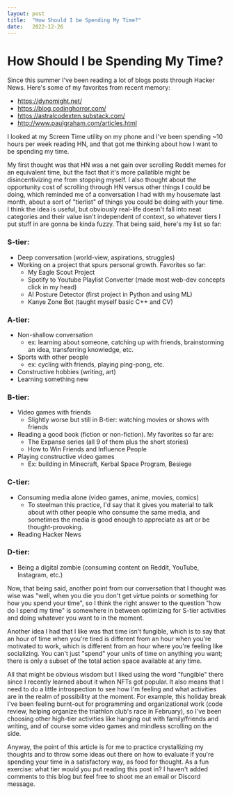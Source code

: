 ```yaml
---
layout: post
title:  "How Should I be Spending My Time?"
date:   2022-12-26
---
```


# How Should I be Spending My Time?

Since this summer I've been reading a lot of blogs posts through Hacker News. Here's some of my favorites from recent memory:

- https://dynomight.net/
- https://blog.codinghorror.com/
- https://astralcodexten.substack.com/
- http://www.paulgraham.com/articles.html

I looked at my Screen Time utility on my phone and I've been spending ~10 hours per week reading HN, and that got me thinking about how I want to be spending my time. 

My first thought was that HN was a net gain over scrolling Reddit memes for an equivalent time, but the fact that it's more pallatible might be disincentivizing me from stopping myself. I also thought about the opportunity cost of scrolling through HN versus other things I could be doing, which reminded me of a conversation I had with my housemate last month, about a sort of "tierlist" of things you could be doing with your time. I think the idea is useful, but obviously real-life doesn't fall into neat categories and their value isn't independent of context, so whatever tiers I put stuff in are gonna be kinda fuzzy. That being said, here's my list so far:

### S-tier: 
- Deep conversation (world-view, aspirations, struggles)
- Working on a project that spurs personal growth. Favorites so far:
    - My Eagle Scout Project
    - Spotify to Youtube Playlist Converter (made most web-dev concepts click in my head)
    - AI Posture Detector (first project in Python and using ML)
    - Kanye Zone Bot (taught myself basic C++ and CV)
### A-tier:
- Non-shallow conversation 
    - ex: learning about someone, catching up with friends, brainstorming an idea, transferring knowledge, etc.
- Sports with other people
    - ex: cycling with friends, playing ping-pong, etc.
- Constructive hobbies (writing, art)
- Learning something new
### B-tier:
- Video games with friends
    - Slightly worse but still in B-tier: watching movies or shows with friends
- Reading a good book (fiction or non-fiction). My favorites so far are:
    - The Expanse series (all 9 of them plus the short stories)
    - How to Win Friends and Influence People
- Playing constructive video games
    - Ex: building in Minecraft, Kerbal Space Program, Besiege
### C-tier:
- Consuming media alone (video games, anime, movies, comics)
    - To steelman this practice, I'd say that it gives you material to talk about with other people who consume the same media, and sometimes the media is good enough to appreciate as art or be thought-provoking.
- Reading Hacker News
### D-tier:
- Being a digital zombie (consuming content on Reddit, YouTube, Instagram, etc.)

Now, that being said, another point from our conversation that I thought was wise was "well, when you die you don't get virtue points or something for how you spend your time", so I think the right answer to the question "how do I spend my time" is somewhere in between optimizing for S-tier activities and doing whatever you want to in the moment.

Another idea I had that I like was that time isn't fungible, which is to say that an hour of time when you're tired is different from an hour when you're motivated to work, which is different from an hour where you're feeling like socializing. You can't just "spend" your units of time on anything you want; there is only a subset of the total action space available at any time.

All that might be obvious wisdom but I liked using the word "fungible" there since I recently learned about it when NFTs got popular. It also means that I need to do a little introspection to see how I'm feeling and what activities are in the realm of possibility at the moment. For example, this holiday break I've been feeling burnt-out for programming and organizational work (code review, helping organize the triathlon club's race in February), so I've been choosing other high-tier activities like hanging out with family/friends and writing, and of course some video games and mindless scrolling on the side.

Anyway, the point of this article is for me to practice crystallizing my thoughts and to throw some ideas out there on how to evaluate if you're spending your time in a satisfactory way, as food for thought. As a fun exercise: what tier would you put reading this post in? I haven't added comments to this blog but feel free to shoot me an email or Discord message.